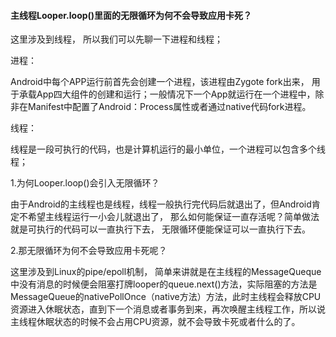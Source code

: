 #### 主线程Looper.loop()里面的无限循环为何不会导致应用卡死？

这里涉及到线程， 所以我们可以先聊一下进程和线程；

进程：

Android中每个APP运行前首先会创建一个进程，该进程由Zygote fork出来， 用于承载App四大组件的创建和运行；一般情况下一个App就运行在一个进程中，除非在Manifest中配置了Android：Process属性或者通过native代码fork进程。

线程：

线程是一段可执行的代码，也是计算机运行的最小单位，一个进程可以包含多个线程；

1.为何Looper.loop()会引入无限循环？

由于Android的主线程也是线程，线程一般执行完代码后就退出了，但Android肯定不希望主线程运行一小会儿就退出了， 那么如何能保证一直存活呢？简单做法就是可执行的代码可以一直执行下去， 无限循环便能保证可以一直执行下去。

2.那无限循环为何不会导致应用卡死呢？

这里涉及到Linux的pipe/epoll机制， 简单来讲就是在主线程的MessageQueque中没有消息的时候便会阻塞打牌looper的queue.next()方法，实际阻塞的方法是MessageQueue的nativePollOnce（native方法）方法，此时主线程会释放CPU资源进入休眠状态，直到下一个消息或者事务到来，再次唤醒主线程工作，所以说主线程休眠状态的时候不会占用CPU资源，就不会导致卡死或者什么的了。